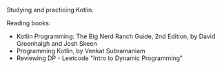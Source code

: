Studying and practicing Kotlin.

Reading books:

- Kotlin Programming: The Big Nerd Ranch Guide, 2nd Edition, by David Greenhalgh and Josh Skeen
- Programming Kotlin, by Venkat Subramaniam
- Reviewing DP - Leetcode "Intro to Dynamic Programming"